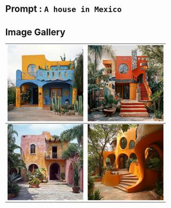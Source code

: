 # Prompt : `A house in Mexico`

# Image Gallery

| ![Image 1](A_house_in_Mexico__1.png) | ![Image 2](A_house_in_Mexico__2.png) |
| ------------------------------------ | ------------------------------------ |
| ![Image 3](A_house_in_Mexico__3.png) | ![Image 4](A_house_in_Mexico__4.png) |
